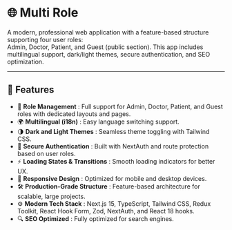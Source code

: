 # 🌐 Multi Role

A modern, professional web application with a feature-based structure supporting four user roles:  
Admin, Doctor, Patient, and Guest (public section). This app includes multilingual support, dark/light themes, secure authentication, and SEO optimization.

---

## 🚀 Features

- 👥 **Role Management** : Full support for Admin, Doctor, Patient, and Guest roles with dedicated layouts and pages.
- 🌍 **Multilingual (i18n)** : Easy language switching support.
- 🌗 **Dark and Light Themes** : Seamless theme toggling with Tailwind CSS.
- 🔐 **Secure Authentication** : Built with NextAuth and route protection based on user roles.
- ⚡ **Loading States & Transitions** : Smooth loading indicators for better UX.
- 📱 **Responsive Design** : Optimized for mobile and desktop devices.
- 🛠️ **Production-Grade Structure** : Feature-based architecture for scalable, large projects.
- ⚙️ **Modern Tech Stack** : Next.js 15, TypeScript, Tailwind CSS, Redux Toolkit, React Hook Form, Zod, NextAuth, and React 18 hooks.
- 🔍 **SEO Optimized** : Fully optimized for search engines.
